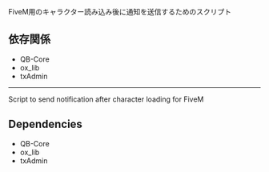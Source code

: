 FiveM用のキャラクター読み込み後に通知を送信するためのスクリプト

## 依存関係
- QB-Core
- ox_lib
- txAdmin

---

Script to send notification after character loading for FiveM

## Dependencies
 - QB-Core
- ox_lib
 - txAdmin
